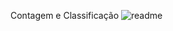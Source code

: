 Contagem e Classificação 
![readme](https://user-images.githubusercontent.com/89541042/135363863-90ba137f-e4a0-4114-a417-db43c5137052.png)
